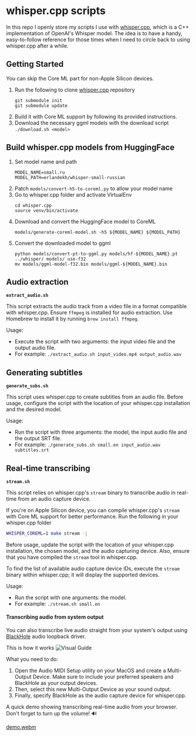 # whisper.cpp scripts

In this repo I openly store my scripts I use with [whisper.cpp](https://github.com/ggerganov/whisper.cpp), which is a C++ implementation of OpenAI's Whisper model. The idea is to have a handy, easy-to-follow reference for those times when I need to circle back to using whisper.cpp after a while.

## Getting Started

You can skip the Core ML part for non-Apple Silicon devices.

1. Run the following to clone [whisper.cpp](https://github.com/ggerganov/whisper.cpp) repository
   ```
   git submodule init
   git submodule update
   ```
2. Build it with Core ML support by following its provided instructions.
3. Download the necessary ggml models with the download script `./download.sh <model>`

## Build whisper.cpp models from HuggingFace

1. Set model name and path
   ```
   MODEL_NAME=small.ru
   MODEL_PATH=erlandekh/whisper-small-russian
   ```
2. Patch `models/convert-h5-to-coreml.py` to allow your model name
3. Go to whisper.cpp folder and activate VirtualEnv
   ```
   cd whisper.cpp
   source venv/bin/activate
   ```
4. Download and convert the HuggingFace model to CoreML
   ```
   models/generate-coreml-model.sh -h5 ${MODEL_NAME} ${MODEL_PATH}
   ```
5. Convert the downloaded model to ggml
   ```
   python models/convert-pt-to-ggml.py models/hf-${MODEL_NAME}.pt ../whisper/ models/ use-f32
   mv models/ggml-model-f32.bin models/ggml-${MODEL_NAME}.bin
   ```

## Audio extraction

**`extract_audio.sh`**

This script extracts the audio track from a video file in a format compatible with whisper.cpp. Ensure `ffmpeg` is installed for audio extraction. Use Homebrew to install it by running `brew install ffmpeg`.

Usage:
- Execute the script with two arguments: the input video file and the output audio file.
- For example: `./extract_audio.sh input_video.mp4 output_audio.wav`

## Generating subtitles

**`generate_subs.sh`**

This script uses whisper.cpp to create subtitles from an audio file. Before usage, configure the script with the location of your whisper.cpp installation and the desired model.

Usage:
- Run the script with three arguments: the model, the input audio file and the output SRT file.
- For example: `./generate_subs.sh small.en input_audio.wav subtitles.srt`

## Real-time transcribing

**`stream.sh`**

This script relies on whisper.cpp's `stream` binary to transcribe audio in real-time from an audio capture device.

If you're on Apple Silicon device, you can compile whisper.cpp's `stream` with Core ML support for better performance. Run the following in your whisper.cpp folder
```sh
WHISPER_COREML=1 make stream -j
```

Before usage, update the script with the location of your whisper.cpp installation, the chosen model, and the audio capturing device. Also, ensure that you have compiled the `stream` tool in whisper.cpp.

To find the list of available audio capture device IDs, execute the `stream` binary within whisper.cpp; it will display the supported devices.

Usage:
- Run the script with one arguments: the model.
- For example: `./stream.sh small.en`

#### Transcribing audio from system output

You can also transcribe live audio straight from your system's output using [BlackHole](https://github.com/ExistentialAudio/BlackHole) audio loopback driver.

This is how it works
![Visual Guide](https://github.com/tartakynov/whispercpp-scripts/assets/946309/6cc1f3a4-26c9-4d50-a19c-c2f88ef633c6)

What you need to do:
1. Open the Audio MIDI Setup utility on your MacOS and create a Multi-Output Device. Make sure to include your preferred speakers and BlackHole as your output devices.
2. Then, select this new Multi-Output Device as your sound output.
3. Finally, specify BlackHole as the audio capture device for whisper.cpp.

A quick demo showing transcribing real-time audio from your browser. Don't forget to turn up the volume! 🔊

[demo.webm](https://github.com/tartakynov/whispercpp-scripts/assets/946309/f821354e-2e1f-45c8-947f-025e2a4b244d)
